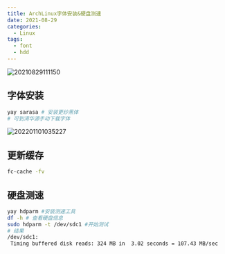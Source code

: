 ```yaml
---
title: ArchLinux字体安装&硬盘测速
date: 2021-08-29
categories:
  - Linux
tags:
  - font
  - hdd
---
```


![20210829111150](https://cdn.jsdelivr.net/gh/qbmzc/images/2021/20210829111150.jpg)

<!-- more -->

## 字体安装

```bash
yay sarasa # 安装更纱黑体
# 可到清华源手动下载字体
```

![202201101035227](https://cdn.jsdelivr.net/gh/qbmzc/images/2022/202201101035227.png)

## 更新缓存

```bash
fc-cache -fv  
```

## 硬盘测速

```bash
yay hdparm #安装测速工具
df -h # 查看硬盘信息
sudo hdparm -t /dev/sdc1 #开始测试
# 结果
/dev/sdc1:
 Timing buffered disk reads: 324 MB in  3.02 seconds = 107.43 MB/sec
```
